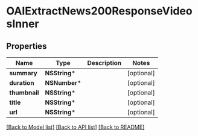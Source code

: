 # OAIExtractNews200ResponseVideosInner

## Properties
Name | Type | Description | Notes
------------ | ------------- | ------------- | -------------
**summary** | **NSString*** |  | [optional] 
**duration** | **NSNumber*** |  | [optional] 
**thumbnail** | **NSString*** |  | [optional] 
**title** | **NSString*** |  | [optional] 
**url** | **NSString*** |  | [optional] 

[[Back to Model list]](../README.md#documentation-for-models) [[Back to API list]](../README.md#documentation-for-api-endpoints) [[Back to README]](../README.md)


